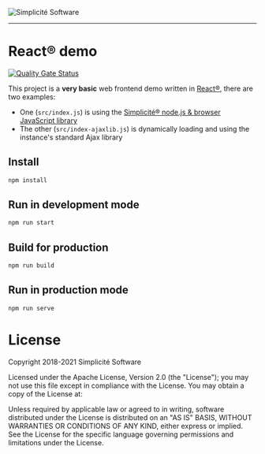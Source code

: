 ![Simplicit&eacute; Software](https://platform.simplicite.io/logos/logo250-grey.png)
* * *

React&reg; demo
===============

[![Quality Gate Status](https://sonarcloud.io/api/project_badges/measure?project=simplicitesoftware_react-demo&metric=alert_status)](https://sonarcloud.io/dashboard?id=simplicitesoftware_react-demo)

This project is a **very basic** web frontend demo written in [React&reg;](https://reactjs.org/), there are two examples:

- One (`src/index.js`) is using the [Simplicit&eacute;&reg; node.js &amp; browser JavaScript library](https://github.com/simplicitesoftware/nodejs-api)
- The other (`src/index-ajaxlib.js`) is dynamically loading and using the instance's standard Ajax library

Install
-------

```bash
npm install
```

Run in development mode
------------------------

```bash
npm run start
```

Build for production
--------------------

```bash
npm run build
```

Run in production mode
----------------------

```bash
npm run serve
```

License
=======

Copyright 2018-2021 Simplicit&eacute; Software

Licensed under the Apache License, Version 2.0 (the "License");
you may not use this file except in compliance with the License.
You may obtain a copy of the License at:

[](http://www.apache.org/licenses/LICENSE-2.0)

Unless required by applicable law or agreed to in writing, software
distributed under the License is distributed on an "AS IS" BASIS,
WITHOUT WARRANTIES OR CONDITIONS OF ANY KIND, either express or implied.
See the License for the specific language governing permissions and
limitations under the License.
